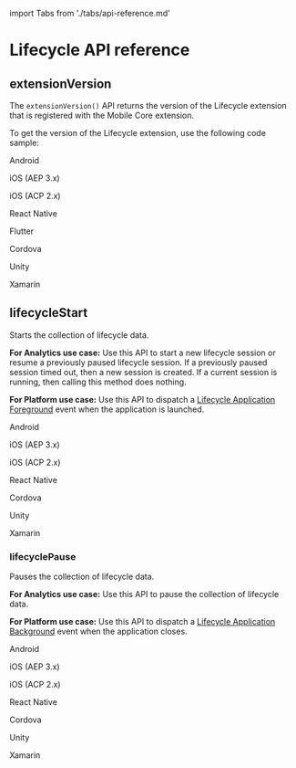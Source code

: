 import Tabs from './tabs/api-reference.md'

# Lifecycle API reference

## extensionVersion

The `extensionVersion()` API returns the version of the Lifecycle extension that is registered with the Mobile Core extension.

To get the version of the Lifecycle extension, use the following code sample:

<TabsBlock orientation="horizontal" slots="heading, content" repeat="8"/>

Android

<Tabs query="platform=android&api=extension-version"/>

iOS (AEP 3.x)

<Tabs query="platform=ios-aep&api=extension-version"/>

iOS (ACP 2.x)

<Tabs query="platform=ios-acp&api=extension-version"/>

React Native

<Tabs query="platform=react-native&api=extension-version"/>

Flutter

<Tabs query="platform=flutter&api=extension-version"/>

Cordova

<Tabs query="platform=cordova&api=extension-version"/>

Unity

<Tabs query="platform=unity&api=extension-version"/>

Xamarin

<Tabs query="platform=xamarin&api=extension-version"/>

## lifecycleStart

Starts the collection of lifecycle data.

**For Analytics use case:** Use this API to start a new lifecycle session or resume a previously paused lifecycle session. If a previously paused session timed out, then a new session is created. If a current session is running, then calling this method does nothing.

**For Platform use case:** Use this API to dispatch a [Lifecycle Application Foreground](./event-reference.md#lifecycle-application-foreground) event when the application is launched.

<TabsBlock orientation="horizontal" slots="heading, content" repeat="7"/>

Android

<Tabs query="platform=android&api=lifecycle-start"/>

iOS (AEP 3.x)

<Tabs query="platform=ios-aep&api=lifecycle-start"/>

iOS (ACP 2.x)

<Tabs query="platform=ios-acp&api=lifecycle-start"/>

React Native

<Tabs query="platform=react-native&api=lifecycle-start"/>

Cordova

<Tabs query="platform=cordova&api=lifecycle-start"/>

Unity

<Tabs query="platform=unity&api=lifecycle-start"/>

Xamarin

<Tabs query="platform=xamarin&api=lifecycle-start"/>

### lifecyclePause

Pauses the collection of lifecycle data.

**For Analytics use case:** Use this API to pause the collection of lifecycle data.

**For Platform use case:** Use this API to dispatch a [Lifecycle Application Background](./event-reference.md#lifecycle-application-background) event when the application closes.

<TabsBlock orientation="horizontal" slots="heading, content" repeat="7"/>

Android

<Tabs query="platform=android&api=lifecycle-pause"/>

iOS (AEP 3.x)

<Tabs query="platform=ios-aep&api=lifecycle-pause"/>

iOS (ACP 2.x)

<Tabs query="platform=ios-acp&api=lifecycle-pause"/>

React Native

<Tabs query="platform=react-native&api=lifecycle-pause"/>

Cordova

<Tabs query="platform=cordova&api=lifecycle-pause"/>

Unity

<Tabs query="platform=unity&api=lifecycle-pause"/>

Xamarin

<Tabs query="platform=xamarin&api=lifecycle-pause"/>

